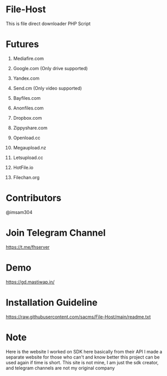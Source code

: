 # File-Host

This is file direct downloader PHP Script

# Futures

1. Mediafire.com

2. Google.com (Only drive supported)

3. Yandex.com

4. Send.cm (Only video supported)

5. Bayfiles.com

6. Anonfiles.com
 
7. Dropbox.com

8. Zippyshare.com

9. Openload.cc

10. Megaupload.nz

11. Letsupload.cc

12. HotFile.io

13. Filechan.org

# Contributors

@imsam304

# Join Telegram Channel

https://t.me/fhserver

# Demo

https://gd.mastiwap.in/

# Installation Guideline

https://raw.githubusercontent.com/sacms/File-Host/main/readme.txt

# Note

Here is the website I worked on SDK here basically from their API I made a separate website for those who can't and know better this project can be used again if time is short. This site is not mine, I am just the sdk creator, and telegram channels are not my original company
